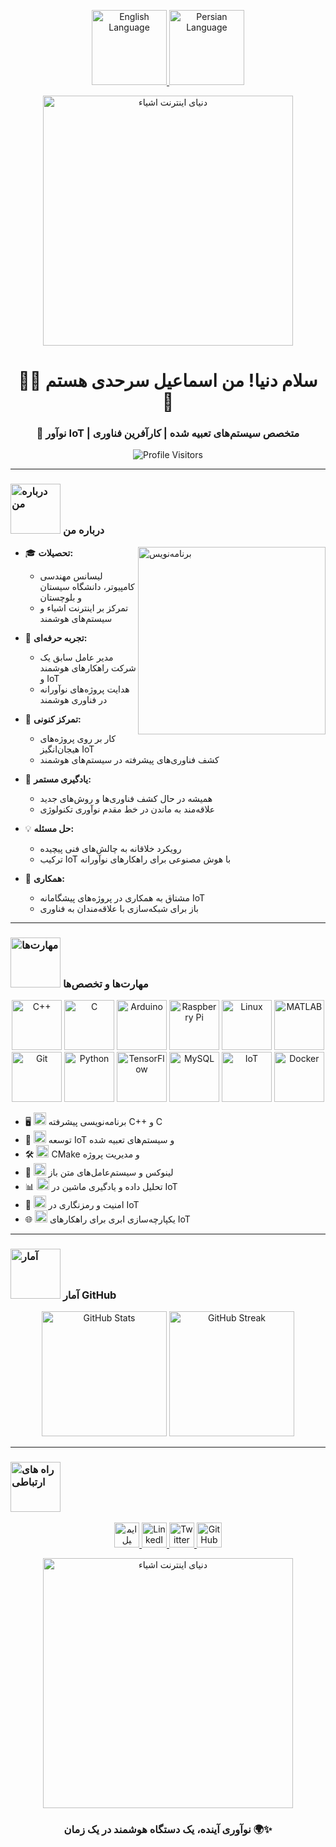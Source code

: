<p align="center">
  <a href="README.md">
    <img src="https://media.giphy.com/media/3o7aCRIMnD3PzGS3GU/giphy.gif" width="120" alt="English Language">
  </a>
  <a href="README_fa.md">
    <img src="https://media.giphy.com/media/3o6Mb8uJz7IImApISQ/giphy.gif" width="120" alt="Persian Language">
  </a>
</p>

<div align="center">
  <img src="https://media.giphy.com/media/3oKIPEqDGUULpEU0aQ/giphy.gif" width="400" alt="دنیای اینترنت اشیاء">
  <h1>👨‍💻 سلام دنیا! من اسماعیل سرحدی هستم 🌟</h1>
  <h3>🚀 نوآور IoT | متخصص سیستم‌های تعبیه شده | کارآفرین فناوری</h3>
</div>

<p align="center">
  <img src="https://komarev.com/ghpvc/?username=esmail-sarhadi&label=Profile%20Views&color=blueviolet&style=for-the-badge" alt="Profile Visitors" />
</p>

---

### <img src="https://media.giphy.com/media/RkX2zcpO79EAf82ESl/giphy.gif" width="80" alt="درباره من"> درباره من

<img align="right" src="https://media.giphy.com/media/M9gbBd9nbDrOTu1Mqx/giphy.gif" width="300" alt="برنامه‌نویس">

- 🎓 **تحصیلات:**
  - لیسانس مهندسی کامپیوتر، دانشگاه سیستان و بلوچستان
  - تمرکز بر اینترنت اشیاء و سیستم‌های هوشمند

- 💼 **تجربه حرفه‌ای:**
  - مدیر عامل سابق یک شرکت راهکارهای هوشمند و IoT
  - هدایت پروژه‌های نوآورانه در فناوری هوشمند

- 🔭 **تمرکز کنونی:**
  - کار بر روی پروژه‌های هیجان‌انگیز IoT
  - کشف فناوری‌های پیشرفته در سیستم‌های هوشمند

- 🌱 **یادگیری مستمر:**
  - همیشه در حال کشف فناوری‌ها و روش‌های جدید
  - علاقه‌مند به ماندن در خط مقدم نوآوری تکنولوژی

- 💡 **حل مسئله:**
  - رویکرد خلاقانه به چالش‌های فنی پیچیده
  - ترکیب IoT با هوش مصنوعی برای راهکارهای نوآورانه

- 🤝 **همکاری:**
  - مشتاق به همکاری در پروژه‌های پیشگامانه IoT
  - باز برای شبکه‌سازی با علاقه‌مندان به فناوری

---

### <img src="https://media.giphy.com/media/WUlplcMpOCEmTGBtBW/giphy.gif" width="80" alt="مهارت‌ها"> مهارت‌ها و تخصص‌ها

<p align="center">
  <img src="https://media.giphy.com/media/UqZy2jhr2Z0EUXhDdp/giphy.gif" width="80" alt="C++"/>
  <img src="https://media.giphy.com/media/UqZy2jhr2Z0EUXhDdp/giphy.gif" width="80" alt="C"/>
  <img src="https://media.giphy.com/media/UqZy2jhr2Z0EUXhDdp/giphy.gif" width="80" alt="Arduino"/>
  <img src="https://media.giphy.com/media/UqZy2jhr2Z0EUXhDdp/giphy.gif" width="80" alt="Raspberry Pi"/>
  <img src="https://media.giphy.com/media/UqZy2jhr2Z0EUXhDdp/giphy.gif" width="80" alt="Linux"/>
  <img src="https://media.giphy.com/media/UqZy2jhr2Z0EUXhDdp/giphy.gif" width="80" alt="MATLAB"/>
  <img src="https://media.giphy.com/media/UqZy2jhr2Z0EUXhDdp/giphy.gif" width="80" alt="Git"/>
  <img src="https://media.giphy.com/media/UqZy2jhr2Z0EUXhDdp/giphy.gif" width="80" alt="Python"/>
  <img src="https://media.giphy.com/media/UqZy2jhr2Z0EUXhDdp/giphy.gif" width="80" alt="TensorFlow"/>
  <img src="https://media.giphy.com/media/UqZy2jhr2Z0EUXhDdp/giphy.gif" width="80" alt="MySQL"/>
  <img src="https://media.giphy.com/media/UqZy2jhr2Z0EUXhDdp/giphy.gif" width="80" alt="IoT"/>
  <img src="https://media.giphy.com/media/UqZy2jhr2Z0EUXhDdp/giphy.gif" width="80" alt="Docker"/>
</p>

- 🖥️ <img src="https://media.giphy.com/media/UqZy2jhr2Z0EUXhDdp/giphy.gif" width="20" alt="C++"> برنامه‌نویسی پیشرفته C++ و C
- 🤖 <img src="https://media.giphy.com/media/4h4QbSncvA7Wtp1uEw/giphy.gif" width="20" alt="IoT Development"> توسعه IoT و سیستم‌های تعبیه شده
- 🛠️ <img src="https://media.giphy.com/media/2sXf9PbHcEdE1x059I/giphy.gif" width="20" alt="CMake"> CMake و مدیریت پروژه
- 🐧 <img src="https://media.giphy.com/media/TlK63EW9w0WwEW5y5dW/giphy.gif" width="20" alt="Linux"> لینوکس و سیستم‌عامل‌های متن باز
- 📊 <img src="https://media.giphy.com/media/3oKIPnAiaMCws8nOsE/giphy.gif" width="20" alt="Data Analysis"> تحلیل داده و یادگیری ماشین در IoT
- 🔐 <img src="https://media.giphy.com/media/l41YhQG0gyZ53iD5q/giphy.gif" width="20" alt="Security"> امنیت و رمزنگاری در IoT
- 🌐 <img src="https://media.giphy.com/media/1g3A0gpaidxWcL9Mfo/giphy.gif" width="20" alt="Cloud Integration"> یکپارچه‌سازی ابری برای راهکارهای IoT

---

### <img src="https://media.giphy.com/media/cj87CxfRtrUifF3Ryk/giphy.gif" width="80" alt="آمار"> آمار GitHub

<div align="center">
  <img src="https://github-readme-stats.vercel.app/api?username=esmail-sarhadi&show_icons=true&theme=radical&count_private=true&include_all_commits=true" alt="GitHub Stats" height="200"/>
  <img src="https://github-readme-streak-stats.herokuapp.com/?user=esmail-sarhadi&theme=radical" alt="GitHub Streak" height="200"/>
</div>

---

### <img src="https://media.giphy.com/media/LnQjpWaON8nhr21vNW/giphy.gif" width="80" alt="راه های ارتباطی ">   

<p align="center">
  <a href="mailto:your.email@example.com">
    <img src="https://img.shields.io/badge/-Email-D14836?style=for-the-badge&logo=gmail&logoColor=white" alt="ایمیل" height="40"/>
  </a>
  <a href="https://linkedin.com/in/yourusername">
    <img src="https://img.shields.io/badge/-LinkedIn-0077B5?style=for-the-badge&logo=linkedin&logoColor=white" alt="LinkedIn" height="40"/>
  </a>
  <a href="https://twitter.com/yourusername">
    <img src="https://img.shields.io/badge/-Twitter-1DA1F2?style=for-the-badge&logo=twitter&logoColor=white" alt="Twitter" height="40"/>
  </a>
  <a href="https://github.com/esmail-sarhadi">
    <img src="https://img.shields.io/badge/-GitHub-181717?style=for-the-badge&logo=github&logoColor=white" alt="GitHub" height="40"/>
  </a>
</p>

<div align="center">
  <img src="https://media.giphy.com/media/1GEATImIxEXVR79Dhk/giphy.gif" width="400" alt="دنیای اینترنت اشیاء">
</div>

<h3 align="center">نوآوری آینده، یک دستگاه هوشمند در یک زمان 🌍✨</h3>
